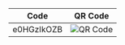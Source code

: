 | Code | QR Code |
|------|---------|
| e0HGzIkOZB | ![QR Code](https://api.qrserver.com/v1/create-qr-code/?size=150x150&data=e0HGzIkOZB) |
